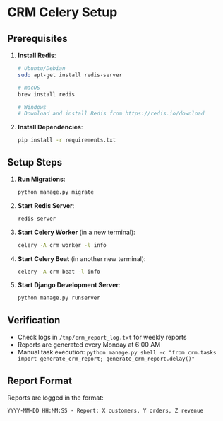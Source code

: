 # CRM Celery Setup

## Prerequisites

1. **Install Redis**:
   ```bash
   # Ubuntu/Debian
   sudo apt-get install redis-server
   
   # macOS
   brew install redis
   
   # Windows
   # Download and install Redis from https://redis.io/download
   ```

2. **Install Dependencies**:
   ```bash
   pip install -r requirements.txt
   ```

## Setup Steps

1. **Run Migrations**:
   ```bash
   python manage.py migrate
   ```

2. **Start Redis Server**:
   ```bash
   redis-server
   ```

3. **Start Celery Worker** (in a new terminal):
   ```bash
   celery -A crm worker -l info
   ```

4. **Start Celery Beat** (in another new terminal):
   ```bash
   celery -A crm beat -l info
   ```

5. **Start Django Development Server**:
   ```bash
   python manage.py runserver
   ```

## Verification

- Check logs in `/tmp/crm_report_log.txt` for weekly reports
- Reports are generated every Monday at 6:00 AM
- Manual task execution: `python manage.py shell -c "from crm.tasks import generate_crm_report; generate_crm_report.delay()"`

## Report Format

Reports are logged in the format:
```
YYYY-MM-DD HH:MM:SS - Report: X customers, Y orders, Z revenue
```